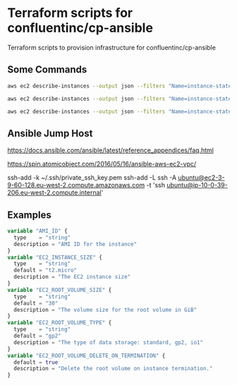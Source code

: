 # Terraform scripts for confluentinc/cp-ansible

Terraform scripts to provision infrastructure for confluentinc/cp-ansible

## Some Commands

```bash
aws ec2 describe-instances --output json --filters "Name=instance-state-code,Values=16"
```

```bash
aws ec2 describe-instances --output json --filters "Name=instance-state-code,Values=16" | jq -r '[.Reservations[].Instances[] | {State: .State.Name, InstanceType: .InstanceType, PublicIpAddress: .PublicIpAddress, InstanceId: .InstanceId, PublicDnsName: .PublicDnsName} ]'
```

```bash
aws ec2 describe-instances --output json --filters "Name=instance-state-code,Values=16" | jq -r '[.Reservations[].Instances[] | {State: .State.Name, InstanceType: .InstanceType, PublicIpAddress: .PublicIpAddress, InstanceId: .InstanceId, PublicDnsName: .PublicDnsName} ]' | grep -i PublicDnsName | cut -d':' -f2 | sort | cut -d'"' -f2
```

## Ansible Jump Host

https://docs.ansible.com/ansible/latest/reference_appendices/faq.html

https://spin.atomicobject.com/2016/05/16/ansible-aws-ec2-vpc/

ssh-add -k ~/.ssh/private_ssh_key.pem
ssh-add -L
ssh -A ubuntu@ec2-3-9-60-128.eu-west-2.compute.amazonaws.com -t 'ssh ubuntu@ip-10-0-39-206.eu-west-2.compute.internal'

## Examples

```terraform
variable "AMI_ID" {
  type    = "string"
  description = "AMI ID for the instance"
}
variable "EC2_INSTANCE_SIZE" {
  type    = "string"
  default = "t2.micro"
  description = "The EC2 instance size"
}
variable "EC2_ROOT_VOLUME_SIZE" {
  type    = "string"
  default = "30"
  description = "The volume size for the root volume in GiB"
}
variable "EC2_ROOT_VOLUME_TYPE" {
  type    = "string"
  default = "gp2"
  description = "The type of data storage: standard, gp2, io1"
}
variable "EC2_ROOT_VOLUME_DELETE_ON_TERMINATION" {
  default = true
  description = "Delete the root volume on instance termination."
}
```
